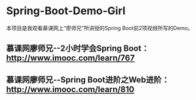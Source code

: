 # Spring-Boot-Demo-Girl
本项目是我观看慕课网上“廖师兄”所讲授的Spring Boot前2项视频所写的Demo。

## 慕课网廖师兄--2小时学会Spring Boot：http://www.imooc.com/learn/767

## 慕课网廖师兄--Spring Boot进阶之Web进阶：http://www.imooc.com/learn/810 


